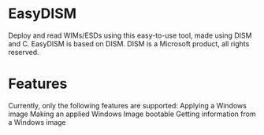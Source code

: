 # EasyDISM
Deploy and read WIMs/ESDs using this easy-to-use tool, made using DISM and C.
EasyDISM is based on DISM. DISM is a Microsoft product, all rights reserved.

# Features
Currently, only the following features are supported:
Applying a Windows image
Making an applied Windows Image bootable
Getting information from a Windows image
